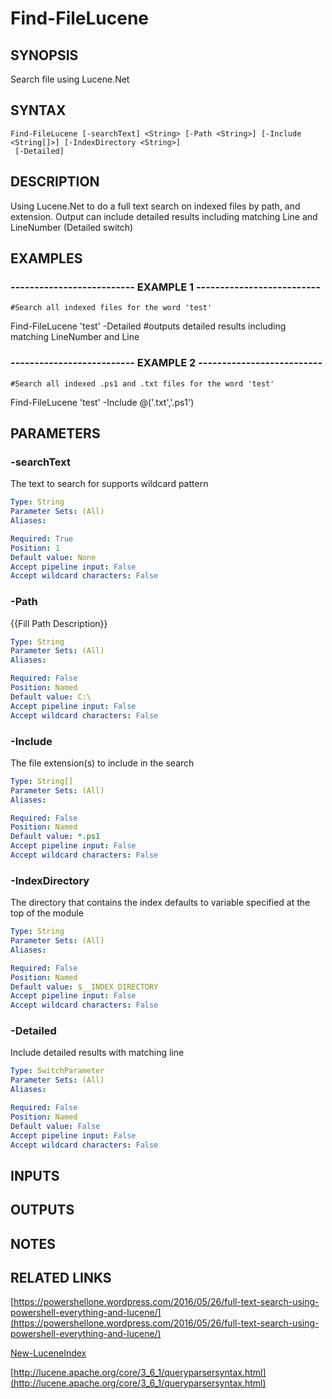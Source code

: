 # Find-FileLucene

## SYNOPSIS
Search file using Lucene.Net

## SYNTAX

```
Find-FileLucene [-searchText] <String> [-Path <String>] [-Include <String[]>] [-IndexDirectory <String>]
 [-Detailed]
```

## DESCRIPTION
Using Lucene.Net to do a full text search on indexed files by path, and extension.
Output can include detailed results including matching Line and LineNumber (Detailed switch)

## EXAMPLES

### -------------------------- EXAMPLE 1 --------------------------
```
#Search all indexed files for the word 'test'
```

Find-FileLucene 'test' -Detailed
#outputs detailed results including matching LineNumber and Line

### -------------------------- EXAMPLE 2 --------------------------
```
#Search all indexed .ps1 and .txt files for the word 'test'
```

Find-FileLucene 'test' -Include @('.txt','.ps1')

## PARAMETERS

### -searchText
The text to search for supports wildcard pattern

```yaml
Type: String
Parameter Sets: (All)
Aliases: 

Required: True
Position: 1
Default value: None
Accept pipeline input: False
Accept wildcard characters: False
```

### -Path
{{Fill Path Description}}

```yaml
Type: String
Parameter Sets: (All)
Aliases: 

Required: False
Position: Named
Default value: C:\
Accept pipeline input: False
Accept wildcard characters: False
```

### -Include
The file extension(s) to include in the search

```yaml
Type: String[]
Parameter Sets: (All)
Aliases: 

Required: False
Position: Named
Default value: *.ps1
Accept pipeline input: False
Accept wildcard characters: False
```

### -IndexDirectory
The directory that contains the index defaults to variable specified at the top of the module

```yaml
Type: String
Parameter Sets: (All)
Aliases: 

Required: False
Position: Named
Default value: $__INDEX_DIRECTORY
Accept pipeline input: False
Accept wildcard characters: False
```

### -Detailed
Include detailed results with matching line

```yaml
Type: SwitchParameter
Parameter Sets: (All)
Aliases: 

Required: False
Position: Named
Default value: False
Accept pipeline input: False
Accept wildcard characters: False
```

## INPUTS

## OUTPUTS

## NOTES

## RELATED LINKS

[https://powershellone.wordpress.com/2016/05/26/full-text-search-using-powershell-everything-and-lucene/](https://powershellone.wordpress.com/2016/05/26/full-text-search-using-powershell-everything-and-lucene/)

[New-LuceneIndex]()

[http://lucene.apache.org/core/3_6_1/queryparsersyntax.html](http://lucene.apache.org/core/3_6_1/queryparsersyntax.html)

